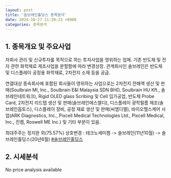 ```yaml
---
layout: post
title: '솔브레인홀딩스 종목분석'
date: 2024-10-27 21:20:23 +0900
categories: 종목분석
---
```


## 1. 종목개요 및 주요사업

자회사 관리 및 신규투자를 목적으로 하는 투자사업을 영위하는 업체. 기존 반도체 및 전자 관련 화학재료 제조사업을 분할함에 따라 변경상장. 관계회사인 솔브레인은 반도체 및 디스플레이 공정용 화학재료, 2차전지 소재 등을 공급.

연결대상 종속회사에 포함된 회사들이 영위하는 사업으로는 2차전지 전해액 생산 및 판매(Soulbrain MI, Inc., Soulbrain E&I Malaysia SDN BHD, Soulbrain HU Kft., 솔브레인네트워크), Rigid OLED glass Scribing 및 Cell 임가공업, 반도체 Probe Card, 2차전지 리드탭 생산 및 판매(솔브레인에스엘디), 디스플레이 광학필름 제조(솔브레인옵토스), 디스플레이 장비, 공정 재료 생산 및 판매(씨엠디엘), 바이오헬스케어 사업(ARK Diagnostics, Inc., Pixcell Medical Technologies Ltd., Pixcell Medical, Inc., 진켐, Roswell ME Inc.) 및 기타 부문이 있음.

최대주주는 정지완 외(75.57%) 상호변경 : 테크노세미켐 -> 솔브레인(11년10월) -> 솔브레인홀딩스(20년6월)
[#솔브레인홀딩스](#)

## 2. 시세분석

No price analysis available
